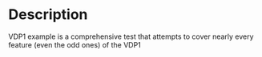 Description
===========

VDP1 example is a comprehensive test that attempts to cover nearly
every feature (even the odd ones) of the VDP1
